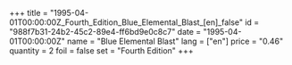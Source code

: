 +++
title = "1995-04-01T00:00:00Z_Fourth_Edition_Blue_Elemental_Blast_[en]_false"
id = "988f7b31-24b2-45c2-89e4-ff6bd9e0c8c7"
date = "1995-04-01T00:00:00Z"
name = "Blue Elemental Blast"
lang = ["en"]
price = "0.46"
quantity = 2
foil = false
set = "Fourth Edition"
+++
